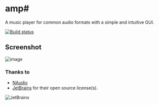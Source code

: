 # amp#
A music player for common audio formats with a simple and intuitive GUI.

[![Build status](https://ci.appveyor.com/api/projects/status/uhlautvij4stgkwk?svg=true)](https://ci.appveyor.com/project/VPKSoft/amp)

## Screenshot
![image](https://user-images.githubusercontent.com/40712699/62694814-b65d7580-b9dd-11e9-82e0-cddc0335b603.png)

### Thanks to
* [NAudio](https://github.com/naudio/NAudio)
* [JetBrains](https://www.jetbrains.com/?from=amp#) for their open source license(s).

![JetBrains](http://www.vpksoft.net/site/External/JetBrains/jetbrains.svg)
